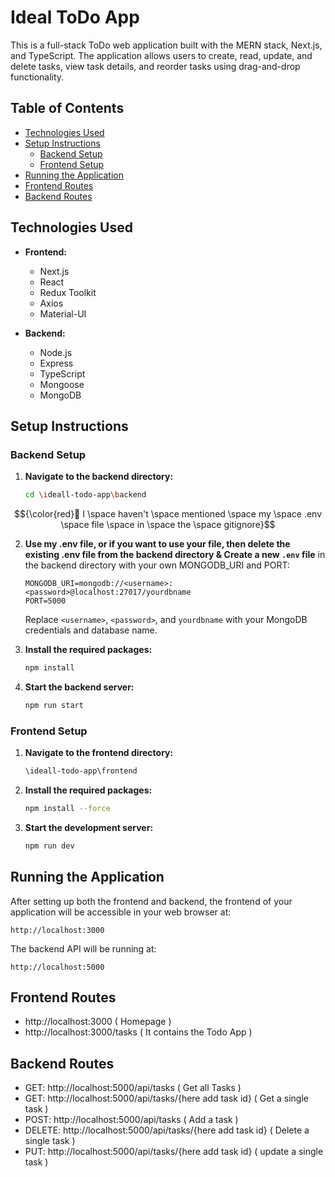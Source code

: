 # Ideal ToDo App

This is a full-stack ToDo web application built with the MERN stack, Next.js, and TypeScript. The application allows users to create, read, update, and delete tasks, view task details, and reorder tasks using drag-and-drop functionality.

## Table of Contents

- [Technologies Used](#technologies-used)
- [Setup Instructions](#setup-instructions)
  - [Backend Setup](#backend-setup)
  - [Frontend Setup](#frontend-setup)
- [Running the Application](#running-the-application)
- [Frontend Routes](#frontend-routes)
- [Backend Routes](#backend-routes)

## Technologies Used

- **Frontend:**
  - Next.js
  - React
  - Redux Toolkit
  - Axios
  - Material-UI

- **Backend:**
  - Node.js
  - Express
  - TypeScript
  - Mongoose
  - MongoDB

## Setup Instructions


### Backend Setup

1. **Navigate to the backend directory:**
   ```bash
   cd \ideall-todo-app\backend
   ```


$${\color{red}🔴 I  \space haven't  \space mentioned  \space my  \space .env  \space file  \space in  \space the  \space gitignore}$$


2. **Use my .env file, or if you want to use your file, then delete the existing .env file from the backend directory & Create a new `.env` file** in the backend directory with your own MONGODB_URI and PORT:
   ```env
   MONGODB_URI=mongodb://<username>:<password>@localhost:27017/yourdbname
   PORT=5000
   ```

   Replace `<username>`, `<password>`, and `yourdbname` with your MongoDB credentials and database name.

3. **Install the required packages:**
   ```bash
   npm install
   ```

4. **Start the backend server:**
   ```bash
   npm run start
   ```



### Frontend Setup

1. **Navigate to the frontend directory:**
   ```bash
   \ideall-todo-app\frontend
   ```

2. **Install the required packages:**
   ```bash
   npm install --force
   ```

4. **Start the development server:**
   ```bash
   npm run dev
   ```

## Running the Application

After setting up both the frontend and backend, the frontend of your application will be accessible in your web browser at:
```
http://localhost:3000
```
The backend API will be running at:
```
http://localhost:5000
```

## Frontend Routes
  - http://localhost:3000 ( Homepage )
  - http://localhost:3000/tasks ( It contains the Todo App )

## Backend Routes
  - GET: http://localhost:5000/api/tasks ( Get all Tasks )
  - GET: http://localhost:5000/api/tasks/{here add task id} ( Get a single task )
  - POST: http://localhost:5000/api/tasks ( Add a task )
  - DELETE: http://localhost:5000/api/tasks/{here add task id} ( Delete a single task )
  - PUT: http://localhost:5000/api/tasks/{here add task id} ( update a single task )
